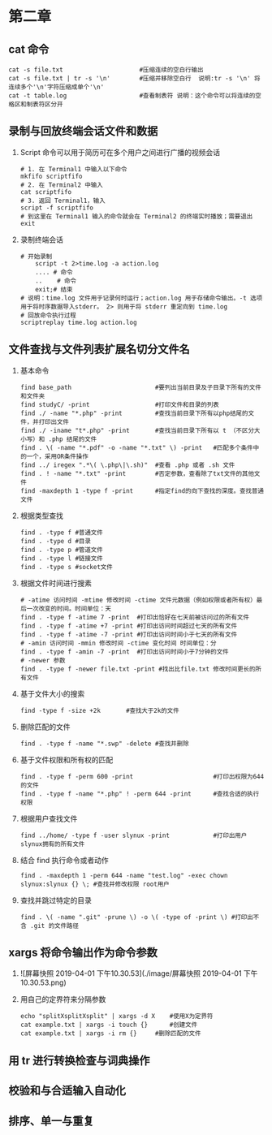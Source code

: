 # 第二章

## cat 命令

```shell
cat -s file.txt                     #压缩连续的空白行输出
cat -s file.txt | tr -s '\n'        #压缩并移除空白行  说明:tr -s '\n' 将连续多个'\n'字符压缩成单个'\n'
cat -t table.log                    #查看制表符 说明：这个命令可以将连续的空格区和制表符区分开
```

## 录制与回放终端会话文件和数据

1. Script 命令可以用于简历可在多个用户之间进行广播的视频会话

   ```shell
   # 1. 在 Terminal1 中输入以下命令
   mkfifo scriptfifo
   # 2. 在 Terminal2 中输入
   cat scriptfifo
   # 3. 返回 Terminal1，输入
   script -f scriptfifo
   # 到这里在 Terminal1 输入的命令就会在 Terminal2 的终端实时播放；需要退出 exit
   ```

2. 录制终端会话

   ```shell
   # 开始录制
       script -t 2>time.log -a action.log
       .... # 命令
       ..	 # 命令
       exit;# 结束
   # 说明：time.log 文件用于记录何时运行；action.log 用于存储命令输出。-t 选项用于将时序数据导入stderr。 2> 则用于将 stderr 重定向到 time.log
   # 回放命令执行过程
   scriptreplay time.log action.log
   ```

## 文件查找与文件列表扩展名切分文件名

1. 基本命令

   ```shell
   find base_path                       #要列出当前目录及子目录下所有的文件和文件夹
   find studyC/ -print                  #打印文件和目录的列表
   find ./ -name "*.php" -print         #查找当前目录下所有以php结尾的文件，并打印出文件
   find ./ -iname "t*.php" -print       #查找当前目录下所有以 t （不区分大小写）和 .php 结尾的文件
   find . \( -name "*.pdf" -o -name "*.txt" \) -print   #匹配多个条件中的一个，采用OR条件操作
   find ../ iregex ".*\( \.php\|\.sh)"  #查看 .php 或者 .sh 文件
   find . ! -name "*.txt" -print        #否定参数，查看除了txt文件的其他文件
   find -maxdepth 1 -type f -print      #指定find的向下查找的深度。查找普通文件
   ```

2. 根据类型查找

   ```shell
   find . -type f #普通文件
   find . -type d #目录
   find . -type p #管道文件
   find . -type l #链接文件
   find . -type s #socket文件
   ```

3. 根据文件时间进行搜素

   ```shell
   # -atime 访问时间 -mtime 修改时间 -ctime 文件元数据（例如权限或者所有权）最后一次改变的时间。时间单位：天
   find . -type f -atime 7 -print  #打印出恰好在七天前被访问过的所有文件
   find . -type f -atime +7 -print #打印出访问时间超过七天的所有文件
   find . -type f -atime -7 -print #打印出访问时间小于七天的所有文件
   # -amin 访问时间 -mmin 修改时间 -ctime 变化时间 时间单位：分
   find . -type f -amin -7 -print  #打印出访问时间小于7分钟的文件
   # -newer 参数
   find . -type f -newer file.txt -print #找出比file.txt 修改时间更长的所有文件
   ```

4. 基于文件大小的搜索

   ```shell
   find -type f -size +2k		#查找大于2k的文件
   ```

5. 删除匹配的文件

   ```shell
   find . -type f -name "*.swp" -delete	#查找并删除
   ```

6. 基于文件权限和所有权的匹配

   ```shell
   find . -type f -perm 600 -print						#打印出权限为644的文件
   find . -type f -name "*.php" ! -perm 644 -print		#查找合适的执行权限
   ```

7. 根据用户查找文件

   ```shell
   find ../home/ -type f -user slynux -print			#打印出用户slynux拥有的所有文件
   ```

8. 结合 find 执行命令或者动作

   ```shell
   find . -maxdepth 1 -perm 644 -name "test.log" -exec chown slynux:slynux {} \; #查找并修改权限 root用户
   ```

9. 查找并跳过特定的目录

   ```shell
   find . \( -name ".git" -prune \) -o \( -type of -print \) #打印出不含 .git 的文件路径
   ```

## xargs 将命令输出作为命令参数

1. ![屏幕快照 2019-04-01 下午10.30.53](./image/屏幕快照 2019-04-01 下午10.30.53.png)

2. 用自己的定界符来分隔参数

   ```shell
   echo "splitXsplitXsplit" | xargs -d X	#使用X为定界符
   cat example.txt | xargs -i touch {}		#创建文件
   cat example.txt | xargs -i rm {}		#删除匹配的文件
   ```

## 用 tr 进行转换检查与词典操作

## 校验和与合适输入自动化

## 排序、单一与重复
